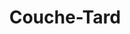 ---
title: "Couche-Tard"
url: /sherbrooke/couche-tard-boulevard-jacques-cartier-nord/
shop: convenience
---